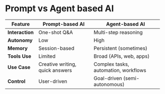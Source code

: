 # Prompt vs Agent based AI

| Feature         | Prompt-based AI                 | Agent-based AI                       |
|-----------------|---------------------------------|--------------------------------------|
| **Interaction** | One-shot Q\&A                   | Multi-step reasoning                 |
| **Autonomy**    | Low                             | High                                 |
| **Memory**      | Session-based                   | Persistent (sometimes)               |
| **Tools Use**   | Limited                         | Broad (APIs, web, apps)              |
| **Use Case**    | Creative writing, quick answers | Complex tasks, automation, workflows |
| **Control**     | User-driven                     | Goal-driven (semi-autonomous)        |
